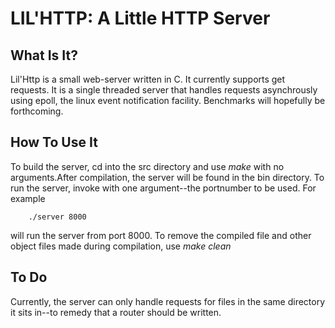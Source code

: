 # LIL'HTTP: A Little HTTP Server #

## What Is It? ##

Lil'Http is a small web-server written in C.  It currently supports get requests.  It is a single threaded server that handles requests asynchrously using epoll, the linux event notification facility.  Benchmarks will hopefully be forthcoming.

## How To Use It ##
To build the server, cd into the src directory and use *make* with no arguments.After compilation, the server will be found in the bin directory.  To run the server, invoke with one argument--the portnumber to be used.  For example

		./server 8000

will run the server from port 8000.  To remove the compiled file and other object files made during compilation, use *make* *clean*

## To Do ##
Currently, the server can only handle requests for files in the same directory it sits in--to remedy that a router should be written.
